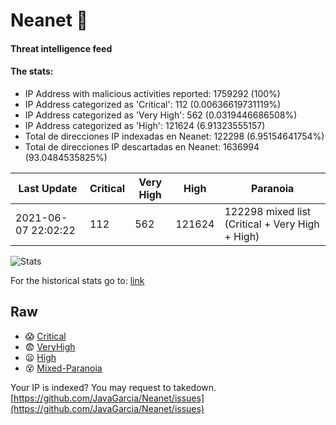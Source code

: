 # Neanet :hocho:
#### Threat intelligence feed
#### The stats:

- IP Address with malicious activities reported: 1759292 (100%)
- IP Address categorized as 'Critical':  112 (0.00636619731119%)
- IP Address categorized as 'Very High':  562 (0.0319446686508%)
- IP Address categorized as 'High':  121624 (6.91323555157)
- Total de direcciones IP indexadas en Neanet:  122298 (6.95154641754%)
- Total de direcciones IP descartadas en Neanet:  1636994 (93.0484535825%)

| Last Update | Critical | Very High | High | Paranoia |
| --- | --- | --- | --- | --- |
| 2021-06-07 22:02:22 | 112 | 562 | 121624 | 122298 mixed list (Critical + Very High + High)|

![Stats](https://docs.google.com/spreadsheets/d/e/2PACX-1vSnaNMIXVabIpDJjufMlzH7poXnshF3mgd8Is1g9ytUEzVsP5my4Trn8f-xkoLLQ38xpL3HtmUexLo6/pubchart?oid=501124687&format=image)

For the historical stats go to: [link](/stats.csv)
## Raw
- :scream: [Critical](https://raw.githubusercontent.com/JavaGarcia/Neanet/master/blacklists/neanet_critical.txt)
- :fearful: [VeryHigh](https://raw.githubusercontent.com/JavaGarcia/Neanet/master/blacklists/neanet_veryHigh.txtt)
- :frowning: [High](https://raw.githubusercontent.com/JavaGarcia/Neanet/master/blacklists/neanet_high.txt)
- :dizzy_face: [Mixed-Paranoia](https://raw.githubusercontent.com/JavaGarcia/Neanet/master/blacklists/neanet_all.txt)


Your IP is indexed? You may request to takedown. [https://github.com/JavaGarcia/Neanet/issues](https://github.com/JavaGarcia/Neanet/issues)











































































































































































































































































































































































































































































































































































































































































































































































































































































































































































































































































































































































































































































































































































































































































































































































































































































































































































































































































































































































































































































































































































































































































































































































































































































































































































































































































































































































































































































































































































































































































































































































































































































































































































































































































































































































































































































































































































































































































































































































































































































































































































































































































































































































































































































































































































































































































































































































































































































































































































































































































































































































































































































































































































































































































































































































































































































































































































































































































































































































































































































































































































































































































































































































































































































































































































































































































































































































































































































































































































































































































